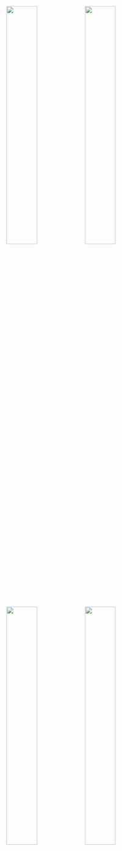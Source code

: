 
<p float="left">
  <img src="https://media.giphy.com/media/26n6E2Vf6NjmeCSFa/giphy.gif" width="40%" />
  <img src="https://media.giphy.com/media/xUA7bfI0qFxi9cs6pq/giphy.gif" width="40%" /> 
</p>
<p float="left">
  <img src="https://media.giphy.com/media/14wLMM6x4x509G/giphy.gif" width="40%" />
  <img src="https://media.giphy.com/media/xT9IgtSDtzD5s1K40g/giphy.gif" width="40%" />
 </p>
